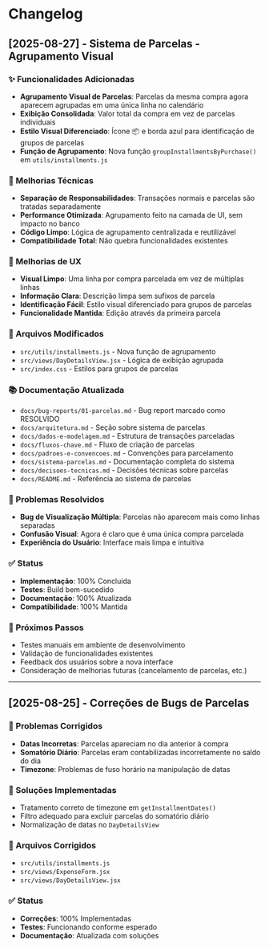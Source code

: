 # Changelog

## [2025-08-27] - Sistema de Parcelas - Agrupamento Visual

### ✨ Funcionalidades Adicionadas
- **Agrupamento Visual de Parcelas**: Parcelas da mesma compra agora aparecem agrupadas em uma única linha no calendário
- **Exibição Consolidada**: Valor total da compra em vez de parcelas individuais
- **Estilo Visual Diferenciado**: Ícone 📦 e borda azul para identificação de grupos de parcelas
- **Função de Agrupamento**: Nova função `groupInstallmentsByPurchase()` em `utils/installments.js`

### 🔧 Melhorias Técnicas
- **Separação de Responsabilidades**: Transações normais e parcelas são tratadas separadamente
- **Performance Otimizada**: Agrupamento feito na camada de UI, sem impacto no banco
- **Código Limpo**: Lógica de agrupamento centralizada e reutilizável
- **Compatibilidade Total**: Não quebra funcionalidades existentes

### 🎨 Melhorias de UX
- **Visual Limpo**: Uma linha por compra parcelada em vez de múltiplas linhas
- **Informação Clara**: Descrição limpa sem sufixos de parcela
- **Identificação Fácil**: Estilo visual diferenciado para grupos de parcelas
- **Funcionalidade Mantida**: Edição através da primeira parcela

### 📁 Arquivos Modificados
- `src/utils/installments.js` - Nova função de agrupamento
- `src/views/DayDetailsView.jsx` - Lógica de exibição agrupada
- `src/index.css` - Estilos para grupos de parcelas

### 📚 Documentação Atualizada
- `docs/bug-reports/01-parcelas.md` - Bug report marcado como RESOLVIDO
- `docs/arquitetura.md` - Seção sobre sistema de parcelas
- `docs/dados-e-modelagem.md` - Estrutura de transações parceladas
- `docs/fluxos-chave.md` - Fluxo de criação de parcelas
- `docs/padroes-e-convencoes.md` - Convenções para parcelamento
- `docs/sistema-parcelas.md` - Documentação completa do sistema
- `docs/decisoes-tecnicas.md` - Decisões técnicas sobre parcelas
- `docs/README.md` - Referência ao sistema de parcelas

### 🐛 Problemas Resolvidos
- **Bug de Visualização Múltipla**: Parcelas não aparecem mais como linhas separadas
- **Confusão Visual**: Agora é claro que é uma única compra parcelada
- **Experiência do Usuário**: Interface mais limpa e intuitiva

### ✅ Status
- **Implementação**: 100% Concluída
- **Testes**: Build bem-sucedido
- **Documentação**: 100% Atualizada
- **Compatibilidade**: 100% Mantida

### 🔮 Próximos Passos
- Testes manuais em ambiente de desenvolvimento
- Validação de funcionalidades existentes
- Feedback dos usuários sobre a nova interface
- Consideração de melhorias futuras (cancelamento de parcelas, etc.)

---

## [2025-08-25] - Correções de Bugs de Parcelas

### 🐛 Problemas Corrigidos
- **Datas Incorretas**: Parcelas apareciam no dia anterior à compra
- **Somatório Diário**: Parcelas eram contabilizadas incorretamente no saldo do dia
- **Timezone**: Problemas de fuso horário na manipulação de datas

### 🔧 Soluções Implementadas
- Tratamento correto de timezone em `getInstallmentDates()`
- Filtro adequado para excluir parcelas do somatório diário
- Normalização de datas no `DayDetailsView`

### 📁 Arquivos Corrigidos
- `src/utils/installments.js`
- `src/views/ExpenseForm.jsx`
- `src/views/DayDetailsView.jsx`

### ✅ Status
- **Correções**: 100% Implementadas
- **Testes**: Funcionando conforme esperado
- **Documentação**: Atualizada com soluções
